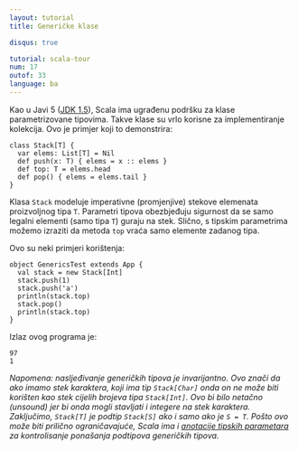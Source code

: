 ```yaml
---
layout: tutorial
title: Generičke klase

disqus: true

tutorial: scala-tour
num: 17
outof: 33
language: ba
---
```


Kao u Javi 5 ([JDK 1.5](http://java.sun.com/j2se/1.5/)), Scala ima ugrađenu podršku za klase parametrizovane tipovima.
Takve klase su vrlo korisne za implementiranje kolekcija.
Ovo je primjer koji to demonstrira:

    class Stack[T] {
      var elems: List[T] = Nil
      def push(x: T) { elems = x :: elems }
      def top: T = elems.head
      def pop() { elems = elems.tail }
    }

Klasa `Stack` modeluje imperativne (promjenjive) stekove elemenata proizvoljnog tipa `T`.
Parametri tipova obezbjeđuju sigurnost da se samo legalni elementi (samo tipa `T`) guraju na stek.
Slično, s tipskim parametrima možemo izraziti da metoda `top` vraća samo elemente zadanog tipa.

Ovo su neki primjeri korištenja:

    object GenericsTest extends App {
      val stack = new Stack[Int]
      stack.push(1)
      stack.push('a')
      println(stack.top)
      stack.pop()
      println(stack.top)
    }

Izlaz ovog programa je:

    97
    1

_Napomena: nasljeđivanje generičkih tipova je *invarijantno*.
Ovo znači da ako imamo stek karaktera, koji ima tip `Stack[Char]` onda on ne može biti korišten kao stek cijelih brojeva tipa `Stack[Int]`.
Ovo bi bilo netačno (unsound) jer bi onda mogli stavljati i integere na stek karaktera.
Zaključimo, `Stack[T]` je podtip `Stack[S]` ako i samo ako je `S = T`.
Pošto ovo može biti prilično ograničavajuće, Scala ima i [anotacije tipskih parametara](variances.html) za kontrolisanje ponašanja podtipova generičkih tipova._
